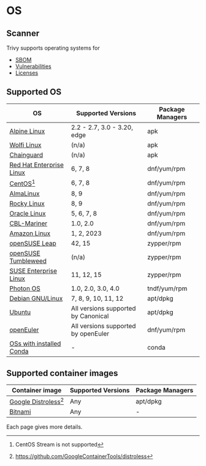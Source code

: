 # OS

## Scanner
Trivy supports operating systems for 

- [SBOM][sbom]
- [Vulnerabilities][vuln]
- [Licenses][license]

## Supported OS

| OS                                   | Supported Versions                  | Package Managers |
|--------------------------------------|-------------------------------------|------------------|
| [Alpine Linux](alpine.md)            | 2.2 - 2.7, 3.0 - 3.20, edge         | apk              |
| [Wolfi Linux](wolfi.md)              | (n/a)                               | apk              |
| [Chainguard](chainguard.md)          | (n/a)                               | apk              |
| [Red Hat Enterprise Linux](rhel.md)  | 6, 7, 8                             | dnf/yum/rpm      |
| [CentOS](centos.md)[^1]              | 6, 7, 8                             | dnf/yum/rpm      |
| [AlmaLinux](alma.md)                 | 8, 9                                | dnf/yum/rpm      |
| [Rocky Linux](rocky.md)              | 8, 9                                | dnf/yum/rpm      |
| [Oracle Linux](oracle.md)            | 5, 6, 7, 8                          | dnf/yum/rpm      |
| [CBL-Mariner](cbl-mariner.md)        | 1.0, 2.0                            | dnf/yum/rpm      |
| [Amazon Linux](amazon.md)            | 1, 2, 2023                          | dnf/yum/rpm      |
| [openSUSE Leap](suse.md)             | 42, 15                              | zypper/rpm       |
| [openSUSE Tumbleweed](suse.md)       | (n/a)                               | zypper/rpm       |
| [SUSE Enterprise Linux](suse.md)     | 11, 12, 15                          | zypper/rpm       |
| [Photon OS](photon.md)               | 1.0, 2.0, 3.0, 4.0                  | tndf/yum/rpm     |
| [Debian GNU/Linux](debian.md)        | 7, 8, 9, 10, 11, 12                 | apt/dpkg         |
| [Ubuntu](ubuntu.md)                  | All versions supported by Canonical | apt/dpkg         |
| [openEuler](openeuler.md)            | All versions supported by openEuler | dnf/yum/rpm      |
| [OSs with installed Conda](conda.md) | -                                   | conda            |

## Supported container images

| Container image                               | Supported Versions                  | Package Managers |
|-----------------------------------------------|-------------------------------------|------------------|
| [Google Distroless](google-distroless.md)[^2] | Any                                 | apt/dpkg         |
| [Bitnami](bitnami.md)                         | Any                                 | -                |

Each page gives more details.

[^1]: CentOS Stream is not supported 
[^2]: https://github.com/GoogleContainerTools/distroless


[sbom]: ../../supply-chain/sbom.md
[vuln]: ../../scanner/vulnerability.md
[license]: ../../scanner/license.md
